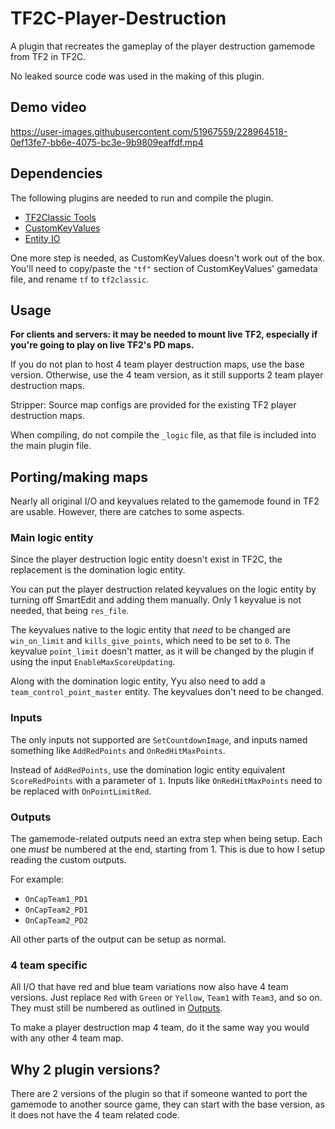 # TF2C-Player-Destruction

A plugin that recreates the gameplay of the player destruction gamemode from TF2 in TF2C.

No leaked source code was used in the making of this plugin.

## Demo video

https://user-images.githubusercontent.com/51967559/228964518-0ef13fe7-bb6e-4075-bc3e-9b9809eaffdf.mp4

## Dependencies
The following plugins are needed to run and compile the plugin.
 - [TF2Classic Tools](https://github.com/tf2classic/SM-TF2Classic-Tools)
 - [CustomKeyValues](https://forums.alliedmods.net/showthread.php?p=2588562)
 - [Entity IO](https://github.com/Ilusion9/entityIO-sm)

One more step is needed, as CustomKeyValues doesn't work out of the box.
You'll need to copy/paste the `"tf"` section of CustomKeyValues' gamedata file, and rename `tf` to `tf2classic`.

## Usage

**For clients and servers: it may be needed to mount live TF2, especially if you're going to play on live TF2's PD maps.**

If you do not plan to host 4 team player destruction maps, use the base version. Otherwise, use the 4 team version, as it still supports 2 team player destruction maps.

Stripper: Source map configs are provided for the existing TF2 player destruction maps.

When compiling, do not compile the `_logic` file, as that file is included into the main plugin file.

## Porting/making maps
Nearly all original I/O and keyvalues related to the gamemode found in TF2 are usable. However, there are catches to some aspects.

### Main logic entity
Since the player destruction logic entity doesn't exist in TF2C, the replacement is the domination logic entity.

You can put the player destruction related keyvalues on the logic entity by turning off SmartEdit and adding them manually. Only 1 keyvalue is not needed, that being `res_file`.

The keyvalues native to the logic entity that *need* to be changed are `win_on_limit` and `kills_give_points`, which need to be set to `0`. The keyvalue `point_limit` doesn't matter, as it will be changed by the plugin if using the input `EnableMaxScoreUpdating`.

Along with the domination logic entity, Yyu also need to add a `team_control_point_master` entity. The keyvalues don't need to be changed.

### Inputs
The only inputs not supported are `SetCountdownImage`, and inputs named something like `AddRedPoints` and `OnRedHitMaxPoints`.

Instead of `AddRedPoints`, use the domination logic entity equivalent `ScoreRedPoints` with a parameter of `1`. Inputs like `OnRedHitMaxPoints` need to be replaced with `OnPointLimitRed`.

### Outputs
The gamemode-related outputs need an extra step when being setup. Each one *must* be numbered at the end, starting from 1. This is due to how I setup reading the custom outputs.

For example:
 - `OnCapTeam1_PD1`
 - `OnCapTeam2_PD1`
 - `OnCapTeam2_PD2`

All other parts of the output can be setup as normal.

### 4 team specific

All I/O that have red and blue team variations now also have 4 team versions. Just replace `Red` with `Green` or `Yellow`, `Team1` with `Team3`, and so on. They must still be numbered as outlined in [Outputs](#outputs).

To make a player destruction map 4 team, do it the same way you would with any other 4 team map.
## Why 2 plugin versions?
There are 2 versions of the plugin so that if someone wanted to port the gamemode to another source game, they can start with the base version, as it does not have the 4 team related code.
